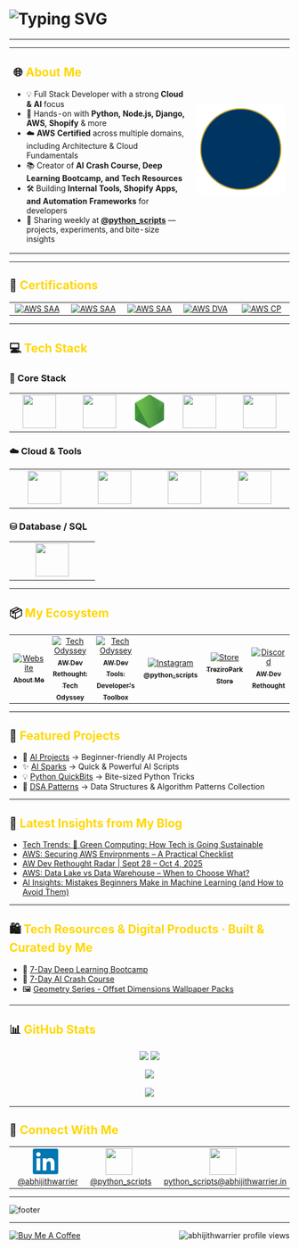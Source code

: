 <h1>
<img src="https://readme-typing-svg.demolab.com?font=Fira+Code&weight=1000&size=60&center=true&vCenter=true&pause=1000&color=D4AF37&width=2700&height=500&lines=%F0%9F%92%BB+A+Passionate+Developer+working+as+a+Technical+Lead;%E2%98%81%EF%B8%8F+AWS+Certified+Professional+building+secure%2C+scalable+%26+efficient+systems;%F0%9F%9A%80+Exploring+AI%2C+Cloud%2C+and+Automation+to+create+real-world+impact;%F0%9F%8E%A8+Sharing+Python+Scripts%2C+Tech+Resources%2C+and+Digital+Products" alt="Typing SVG" />
</h1>

<hr>

<table width="100%">
  <tr>
    <!-- LEFT: Content -->
    <td width="65%" valign="top">
      <h2 align="left"> 🌐 <span style="color:#FFD700">About Me</span></h2>
      <ul>
        <li>💡 Full Stack Developer with a strong <strong>Cloud &amp; AI</strong> focus</li>
        <li>🔧 Hands-on with <strong>Python, Node.js, Django, AWS, Shopify</strong> &amp; more</li>
        <li>☁️ <strong>AWS Certified</strong> across multiple domains, including Architecture &amp; Cloud Fundamentals</li>
        <li>📚 Creator of <strong>AI Crash Course, Deep Learning Bootcamp, and Tech Resources</strong></li>
        <li>🛠️ Building <strong>Internal Tools, Shopify Apps, and Automation Frameworks</strong> for developers</li>
        <li>📸 Sharing weekly at <a href="https://instagram.com/python_scripts" target="_blank"><strong>@python_scripts</strong></a> — projects, experiments, and bite-size insights</li>
      </ul>
    </td>
    <!-- RIGHT: Image -->
    <td width="35%" align="center" valign="center">
      <img src=".assets/logo-preview.gif" alt="AW Logo Animation" style="max-width:100%; height:auto; border-radius:12px;" />
    </td>

[//]: # (<td width="35%" align="right" valign="center">)

[//]: # (      <img )

[//]: # (        src="https://media2.giphy.com/media/v1.Y2lkPTc5MGI3NjExNTg0bmkxejJpNDVocjZ1YWRhYTY0czcwejA3ZXVrb3F0eGJ4aWFiZSZlcD12MV9pbnRlcm5hbF9naWZfYnlfaWQmY3Q9Zw/fwbZnTftCXVocKzfxR/giphy.gif" )

[//]: # (        alt="Coding animation" )

[//]: # (        style="max-width: 100%; height: auto; border-radius: 12px;" />)

[//]: # (    </td>)
  </tr>
</table>

<hr>

<h2 align="left"> 🏅 <span style="color:#FFD700">Certifications</span></h2>

<table align="center">
    <tr>
        <td align="center" width="140">
            <a href="https://www.credly.com/badges/a9750b0a-598c-4ffa-b501-646c1bd92538/public_url" target="_blank">
                <img src="https://abhijithwarrier.in/certs/AIF.png?raw=1" alt="AWS SAA" width="100" height="100"/>
            </a>
        </td>
        <td align="center" width="140">
            <a href="https://www.credly.com/badges/263959ad-cfcf-4c4a-af6e-b8ffa5476067/public_url" target="_blank">
                <img src="https://abhijithwarrier.in/certs/SAP.png?raw=1" alt="AWS SAA" width="100" height="100"/>
            </a>
        </td>
        <td align="center" width="140">
            <a href="https://www.credly.com/badges/fc5c8c2b-d9eb-44c3-bd78-36d7b05e48e4/public_url" target="_blank">
                <img src="https://abhijithwarrier.in/certs/SAA.png?raw=1" alt="AWS SAA" width="100" height="100"/>
            </a>
        </td>
        <td align="center" width="140">
            <a href="https://www.credly.com/badges/6b334cda-aae3-4b99-b93e-63ffe9d23c5a/public_url" target="_blank">
                <img src="https://abhijithwarrier.in/certs/DVA.png?raw=1" alt="AWS DVA" width="100" height="100"/>
            </a>
        </td>
        <td align="center" width="140">
            <a href="https://www.credly.com/badges/4b99e0c4-eaf9-47c0-a42d-28d2206567d3/public_url" target="_blank">
                <img src="https://abhijithwarrier.in/certs/CP.png?raw=1" alt="AWS CP" width="100" height="100"/>
            </a>
        </td>
    </tr>
</table>

<hr>

<h2 align="left"> 💻 <span style="color:#FFD700">Tech Stack</span></h2>

<h3 align="left"> 🚀 Core Stack </h3>

<table align="center">
    <tr>
        <td align="center" width="140">
            <a href="https://www.python.org" target="_blank"><img src="https://techstack-generator.vercel.app/python-icon.svg" width="60" height="60"/></a>
        </td>
        <td align="center" width="140">
            <a href="https://www.djangoproject.com" target="_blank"><img src="https://techstack-generator.vercel.app/django-icon.svg" width="60" height="60"/></a>
        </td>
        <td align="center" width="140">
        <a href="https://nodejs.org" target="_blank"><img src="https://github.com/devicons/devicon/blob/v2.16.0/icons/nodejs/nodejs-original.svg" width="60" height="60"/></a>
        </td>
        <td align="center" width="140">
            <a href="https://graphql.org" target="_blank"><img src="https://techstack-generator.vercel.app/graphql-icon.svg" width="60" height="60"/></a>
        </td>
        <td align="center" width="140">
            <a href="https://react.dev" target="_blank"><img src="https://techstack-generator.vercel.app/react-icon.svg" width="60" height="60"/></a>
        </td>
    </tr>
</table>

<h3 align="left"> ☁️ Cloud & Tools </h3>

<table align="center">
    <tr>
        <td align="center" width="140">
            <a href="https://aws.amazon.com" target="_blank"><img src="https://techstack-generator.vercel.app/aws-icon.svg" width="60" height="60"/></a>
        </td>
        <td align="center" width="140">
            <a href="https://git-scm.com/" target="_blank"><img src="https://techstack-generator.vercel.app/github-icon.svg" width="60" height="60"/></a>
        </td>
        <td align="center" width="140">
            <a href="https://www.docker.com" target="_blank"><img src="https://techstack-generator.vercel.app/docker-icon.svg" width="60" height="60"/></a>
        </td>
        <td align="center" width="140">
            <a href="https://www.shopify.com" target="_blank"><img src="https://cdn.worldvectorlogo.com/logos/shopify.svg" width="60" height="60"/></a>
        </td>
    </tr>
</table>

<h3 align="left"> ⛁ Database / SQL </h3>

<table align="center">
    <tr>
        <td align="center" width="140">
            <a href="https://www.mysql.com/" target="_blank"><img src="https://techstack-generator.vercel.app/mysql-icon.svg" width="60" height="60"/></a>
        </td>
    </tr>
</table>

<hr>

<h2 align="left"> 📦 <span style="color:#FFD700">My Ecosystem</span></h2>

<table align="center">
    <tr>
        <td align="center" width="140">
            <a href="https://abhijithwarrier.in" target="_blank">
                <img src="https://abhijithwarrier.in/profile/AW1.jpeg" width="50" height="50" alt="Website"/><br/>
                <sub><b>About Me</b></sub>
            </a>
        </td>
        <td align="center" width="140">
            <a href="https://awdevrethought.abhijithwarrier.in" target="_blank">
                <img src="https://awdevrethought.abhijithwarrier.in/static/images/logo/aw-dev-rethought-logo.png" width="48" height="48" alt="Tech Odyssey"/><br/>
                <sub><b>AW Dev Rethought: Tech Odyssey</b></sub>
            </a>
        </td>
        <td align="center" width="140">
            <a href="https://awdevtools.abhijithwarrier.in" target="_blank">
                <img src="https://awdevtools.abhijithwarrier.in/public/logo/aw-dev-tools-logo.png" width="48" height="48" alt="Tech Odyssey"/><br/>
                <sub><b>AW Dev Tools: Developer's Toolbox</b></sub>
            </a>
        </td>
        <td align="center" width="140">
            <a href="https://instagram.com/python_scripts" target="_blank">
                <img src="https://skillicons.dev/icons?i=instagram" width="48" height="48" alt="Instagram"/><br/>
                <sub><b>@python_scripts</b></sub>
            </a>
        </td>
        <td align="center" width="140">
            <a href="https://treziropark.abhijithwarrier.in" target="_blank">
                <img src="https://awdevrethought.abhijithwarrier.in/static/images/logo/treziropark-logo.png" width="48" height="48" alt="Store"/><br/>
                <sub><b>TreziroPark Store</b></sub>
            </a>
        </td>
        <td align="center" width="140">
            <a href="https://discord.gg/NWPwSrZ296" target="_blank">
                <img src="https://skillicons.dev/icons?i=discord" width="48" height="48" alt="Discord"/><br/>
                <sub><b>AW Dev Rethought</b></sub>
            </a>
        </td>
    </tr>
</table>

<hr>

<h2 align="left"> 📘 <span style="color:#FFD700">Featured Projects</span></h2>

- 🤖 [AI Projects](https://github.com/abhijithwarrier/AI-Projects) → Beginner-friendly AI Projects
- ✨ [AI Sparks](https://github.com/abhijithwarrier/ai-sparks) → Quick & Powerful AI Scripts
- 💡 [Python QuickBits](https://github.com/abhijithwarrier/python-quickbits) → Bite-sized Python Tricks  
- 🧩 [DSA Patterns](https://github.com/abhijithwarrier/Python-DSA-Patterns) → Data Structures & Algorithm Patterns Collection

<hr>

<h2 align="left"> 📰 <span style="color:#FFD700">Latest Insights from My Blog</span></h2>

<!-- BLOG-POST-LIST:START -->
- [Tech Trends: 🌱 Green Computing: How Tech is Going Sustainable](https://awdevrethought.abhijithwarrier.in/learning/MTc1OTQxODM0ODYyMw/)
- [AWS: Securing AWS Environments – A Practical Checklist](https://awdevrethought.abhijithwarrier.in/learning/MTc1OTQxODUxMzI5Ng/)
- [AW Dev Rethought Radar | Sept 28 – Oct 4, 2025](https://awdevrethought.abhijithwarrier.in/learning/MTc1OTUwNjc4MzczOA/)
- [AWS: Data Lake vs Data Warehouse – When to Choose What?](https://awdevrethought.abhijithwarrier.in/learning/MTc1OTA3MTQ1MDczMg/)
- [AI Insights: Mistakes Beginners Make in Machine Learning &lpar;and How to Avoid Them&rpar;](https://awdevrethought.abhijithwarrier.in/learning/MTc1OTA3MDgxMTMyMw/)
<!-- BLOG-POST-LIST:END -->

<hr>

<h2 align="left"> 🛍️ <span style="color:#FFD700">Tech Resources & Digital Products · Built & Curated by Me</span></h2>

- 📗 [7-Day Deep Learning Bootcamp](https://treziropark.abhijithwarrier.in/l/deep-learning-bootcamp)
- 📒 [7-Day AI Crash Course](https://treziropark.abhijithwarrier.in/l/ai-crash-course)  
- 🖼️ [Geometry Series - Offset Dimensions Wallpaper Packs](http://treziropark.abhijithwarrier.in/l/geometry-series-offset-dimensions?layout=profile)  

<hr>

<h2 align="left"> 📊 <span style="color:#FFD700">GitHub Stats</span></h2>

<p align="center">
    <img src="https://github-readme-stats.vercel.app/api?username=abhijithwarrier&show_icons=true&theme=tokyonight&hide_border=true" width="30%" />
    <img src="https://github-readme-stats.vercel.app/api/top-langs/?username=abhijithwarrier&layout=compact&theme=tokyonight&hide_border=true" width="30%" />
</p>

<p align="center">
    <img src="https://github-profile-trophy.vercel.app/?username=abhijithwarrier&theme=tokyonight&no-frame=true&margin-w=10&margin-h=10" />
</p>

<p align="center">
    <img src="https://github-readme-activity-graph.vercel.app/graph?username=abhijithwarrier&theme=github-compact&bg_color=003562&line=D4AF37&color=D4AF37&hide_border=true" />
</p>

<hr>

<h2 align="left"> 📩 <span style="color:#FFD700">Connect With Me</span></h2>

<table align="center">
    <tr>
        <td align="center" width="140">
            <a href="https://www.linkedin.com/in/abhijith-warrier-228605184" target="_blank"><img src="https://github.com/devicons/devicon/blob/master/icons/linkedin/linkedin-original.svg" width="48" height="48"/><span style="margin-left: 8px;">@abhijithwarrier</span></a>
        </td>
        <td align="center" width="140">
            <a href="https://instagram.com/python_scripts" target="_blank"><img src="https://www.freepnglogos.com/uploads/logo-ig-png/logo-ig-instagram-new-logo-vector-download-13.png" width="48" height="48"/><span style="margin-left: 8px;">@python_scripts</span></a>
        </td>
        <td align="center" width="140">
            <a href="mailto:python_scripts@abhijithwarrier.in" target="_blank"><img src="https://www.freepnglogos.com/uploads/email-logo-png-31.png" width="48" height="48"/><span style="margin-left: 8px;">python_scripts@abhijithwarrier.in</span></a>
        </td>
        <td align="center" width="140">
            <a href="mailto:talk2me@abhijithwarrier.in" target="_blank"><img src="https://www.freepnglogos.com/uploads/email-logo-png-31.png" width="48" height="48"/><span style="margin-left: 8px;">talk2me@abhijithwarrier.in</span></a>
        </td>
    </tr>
</table>

<hr>

![footer](https://capsule-render.vercel.app/api?type=waving&color=0:003562,50:1B263B,100:D4AF37&height=120&section=footer&text=✨+Code+Smarter+|+Build+Bigger+|+Share+Freely+✨&fontColor=ffffff&fontSize=24)

<hr>

<p>
    <a align="left" href="https://treziropark.abhijithwarrier.in/coffee" target="_blank">
        <img src="https://cdn.buymeacoffee.com/buttons/v2/default-yellow.png" height="30" alt="Buy Me A Coffee" />
    </a>
    <img align="right" src="https://komarev.com/ghpvc/?username=abhijithwarrier&label=Profile%20Views&color=yellowgreen&style=plastic" alt="abhijithwarrier profile views"/>
</p>
